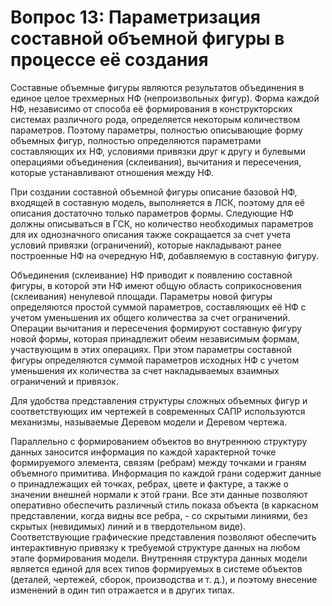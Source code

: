 # Вопрос 13: Параметризация составной объемной фигуры в процессе её создания
Составные объемные фигуры являются результатов объединения в единое целое трехмерных НФ (непроизвольных фигур). Форма каждой НФ, независимо от способа её формирования в конструкторских системах различного рода, определяется некоторым количеством параметров. Поэтому параметры, полностью описывающие форму объемных фигур, полностью определяются параметрами составляющих их НФ, условиями привязки друг к другу и булевыми операциями объединения (склеивания), вычитания и пересечения, которые устанавливают отношения между НФ.

При создании составной объемной фигуры описание базовой НФ, входящей в составную модель, выполняется в ЛСК, поэтому для её описания достаточно только параметров формы. Следующие НФ должны описываться в ГСК, но количество необходимых параметров для их однозначного описания также сокращается за счет учета условий привязки (ограничений), которые накладывают ранее построенные НФ на очередную НФ, добавляемую в составную фигуру.

Объединения (склеивание) НФ приводит к появлению составной фигуры, в которой эти НФ имеют общую область соприкосновения (склеивания) ненулевой площади. Параметры новой фигуры определяются простой суммой параметров, составляющих её НФ с учетом уменьшения их общего количества за счет ограничений.
Операции вычитания и пересечения формируют составную фигуру новой формы, которая принадлежит обеим независимым формам, участвующим в этих операциях. При этом параметры составной фигуры определяются суммой параметров исходных НФ с учетом уменьшения их количества за счет накладываемых взаимных ограничений и привязок.

Для удобства представления структуры сложных объемных фигур и соответствующих им чертежей в современных САПР используются механизмы, называемые Деревом модели и Деревом чертежа.

Параллельно с формированием объектов во внутреннюю структуру данных
заносится информация по каждой характерной точке формируемого
элемента, связям (ребрам) между точками и граням объемного примитива.
Информация по каждой грани содержит данные о принадлежащих ей точках,
ребрах, цвете и фактуре, а также о значении внешней нормали к этой грани.
Все эти данные позволяют оперативно обеспечить различный стиль показа
объекта (в каркасном представлении, когда видны все ребра, - со скрытыми
линиями, без скрытых (невидимых) линий и в твердотельном виде). Соответствующие
графические представления позволяют обеспечить интерактивную
привязку к требуемой структуре данных на любом этапе формирования модели.
Внутренняя структура данных модели является единой для всех типов
формируемых в системе объектов (деталей, чертежей, сборок, производства и
т. д.), и поэтому внесение изменений в один тип отражается и в других типах.